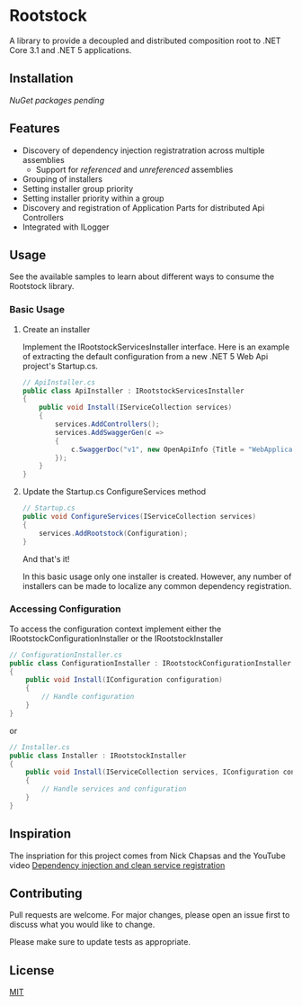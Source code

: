 # Rootstock
A library to provide a decoupled and distributed composition root to .NET Core 3.1 and .NET 5 applications.

## Installation
*NuGet packages pending*

## Features
- Discovery of dependency injection registratration across multiple assemblies
    - Support for *referenced* and *unreferenced* assemblies
- Grouping of installers
- Setting installer group priority
- Setting installer priority within a group
- Discovery and registration of Application Parts for distributed Api Controllers
- Integrated with ILogger

## Usage
See the available samples to learn about different ways to consume the Rootstock library.

### Basic Usage

1. Create an installer

    Implement the IRootstockServicesInstaller interface. Here is an example of extracting the default configuration from a new .NET 5 Web Api project's Startup.cs.

    ```csharp
    // ApiInstaller.cs
    public class ApiInstaller : IRootstockServicesInstaller
    {
        public void Install(IServiceCollection services)
        {
            services.AddControllers();
            services.AddSwaggerGen(c =>
            {
                c.SwaggerDoc("v1", new OpenApiInfo {Title = "WebApplication", Version = "v1"});
            });
        }
    }
    ```
2. Update the Startup.cs ConfigureServices method
   ```csharp
   // Startup.cs
   public void ConfigureServices(IServiceCollection services)
   {
       services.AddRootstock(Configuration);
   }
   ```

   And that's it!

   In this basic usage only one installer is created. However, any number of installers can be made to localize any common dependency registration.

### Accessing Configuration

To access the configuration context implement either the IRootstockConfigurationInstaller or the IRootstockInstaller

```csharp
// ConfigurationInstaller.cs
public class ConfigurationInstaller : IRootstockConfigurationInstaller
{
    public void Install(IConfiguration configuration)
    {
        // Handle configuration
    }
}
```

or

```csharp
// Installer.cs
public class Installer : IRootstockInstaller
{
    public void Install(IServiceCollection services, IConfiguration configuration)
    {
        // Handle services and configuration
    }
}
```

## Inspiration
The inspriation for this project comes from Nick Chapsas and the YouTube video [Dependency injection and clean service registration](https://youtu.be/ESdvXlrG9zQ)

## Contributing
Pull requests are welcome. For major changes, please open an issue first to discuss what you would like to change.

Please make sure to update tests as appropriate.

## License
[MIT](https://choosealicense.com/licenses/mit/)